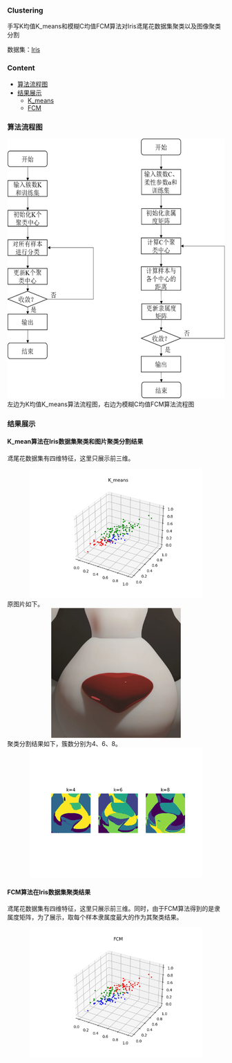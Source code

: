 ### Clustering
手写K均值K_means和模糊C均值FCM算法对Iris鸢尾花数据集聚类以及图像聚类分割

数据集：[Iris](http://archive.ics.uci.edu/ml/datasets/Iris) 

### Content
- [算法流程图](#算法流程图)
- [结果展示](#结果展示)
  - [K_means](#K_mean算法在Iris数据集聚类和图片聚类分割结果)
  - [FCM](#FCM算法在Iris数据集聚类结果)

### 算法流程图
<div align=center>
<img src="https://github.com/Luxlios/Figure/blob/main/Clustering/flow_chart.png" height="600">
</div>
左边为K均值K_means算法流程图，右边为模糊C均值FCM算法流程图

### 结果展示
#### K_mean算法在Iris数据集聚类和图片聚类分割结果
鸢尾花数据集有四维特征，这里只展示前三维。
<div align=center>
<img src="https://github.com/Luxlios/Figure/blob/main/Clustering/K_means.png" height="300">
</div>
原图片如下。
<div align=center>
<img src="https://github.com/Luxlios/Figure/blob/main/Clustering/hh.png" height="300">
</div>
聚类分割结果如下，簇数分别为4、6、8。
<div align=center>
<img src="https://github.com/Luxlios/Figure/blob/main/Clustering/K_means_img_segment.png" height="300">
</div>

#### FCM算法在Iris数据集聚类结果
鸢尾花数据集有四维特征，这里只展示前三维。同时，由于FCM算法得到的是隶属度矩阵，为了展示，取每个样本隶属度最大的作为其聚类结果。
<div align=center>
<img src="https://github.com/Luxlios/Figure/blob/main/Clustering/FCM.png" height="300">
</div> 
